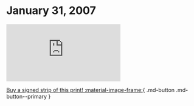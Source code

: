 # January 31, 2007

![](https://www.achewood.com/comic.php?date=01312007)

[Buy a signed strip of this print! :material-image-frame:](https://achewood-holiday-pop-up.myshopify.com/products/strip#01312007){ .md-button .md-button--primary }
